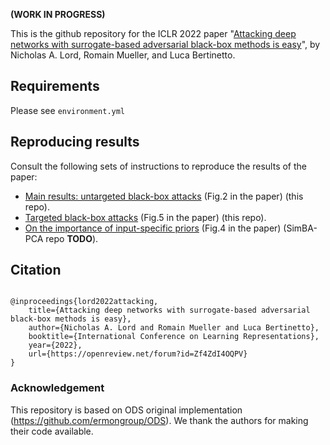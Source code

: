 **(WORK IN PROGRESS)**

This is the github repository for the ICLR 2022 paper "[Attacking deep networks with surrogate-based adversarial black-box methods is easy](https://openreview.net/forum?id=Zf4ZdI4OQPV)", by Nicholas A. Lord, Romain Mueller, and Luca Bertinetto.

## Requirements

Please see `environment.yml`

## Reproducing results
Consult the following sets of instructions to reproduce the results of the paper:
* [Main results: untargeted black-box attacks](fig2_untargeted.md) (Fig.2 in the paper) (this repo).
* [Targeted black-box attacks](fig5_targeted.md) (Fig.5 in the paper) (this repo).
* [On the importance of input-specific priors]() (Fig.4 in the paper) (SimBA-PCA repo **TODO**).

## Citation
```

@inproceedings{lord2022attacking,
    title={Attacking deep networks with surrogate-based adversarial black-box methods is easy},
    author={Nicholas A. Lord and Romain Mueller and Luca Bertinetto},
    booktitle={International Conference on Learning Representations},
    year={2022},
    url={https://openreview.net/forum?id=Zf4ZdI4OQPV}
}

```

### Acknowledgement
This repository is based on ODS original implementation (https://github.com/ermongroup/ODS).
We thank the authors for making their code available.

